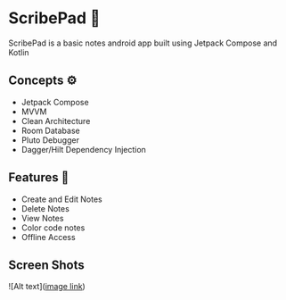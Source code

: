 # ScribePad :ledger:

ScribePad is a basic notes android app built using Jetpack Compose and Kotlin

## Concepts :gear:
- Jetpack Compose
- MVVM
- Clean Architecture
- Room Database
- Pluto Debugger
- Dagger/Hilt Dependency Injection

## Features :iphone:
- Create and Edit Notes
- Delete Notes
- View Notes
- Color code notes
- Offline Access

## Screen Shots
![Alt text]([image link](https://github.com/b-barrientos/ScibrePad/blob/4d3bde087869eda9a950de4b0270765db5656fdc/Home%20screen.png))
